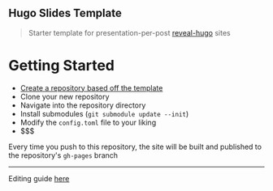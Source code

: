Hugo Slides Template
---

> Starter template for presentation-per-post [reveal-hugo](https://github.com/dzello/reveal-hugo) sites

# Getting Started

* [Create a repository based off the template](https://github.com/featherbear/Slides-Hugo-Template/generate)
* Clone your new repository
* Navigate into the repository directory
* Install submodules (`git submodule update --init`)
* Modify the `config.toml` file to your liking
* $$$

Every time you push to this repository, the site will be built and published to the repository's `gh-pages` branch

---

Editing guide [here](EDITING.md)

